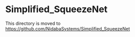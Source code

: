 # Simplified_SqueezeNet

This directory is moved to https://github.com/NidabaSystems/Simplified_SqueezeNet

